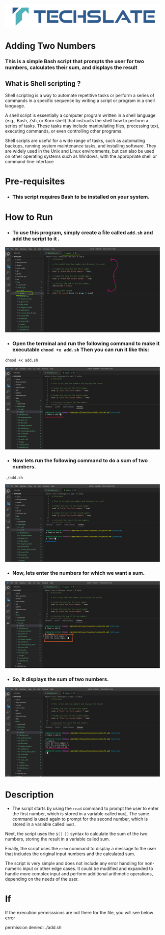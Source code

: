 
![TechSlate](../../../global/images/ts.png)

# Adding Two Numbers

### This is a simple Bash script that prompts the user for two numbers, calculates their sum, and displays the result

## What is Shell scripting ?

Shell scripting is a way to automate repetitive tasks or perform a series of commands in a specific sequence by writing a script or program in a shell language.

A shell script is essentially a computer program written in a shell language (e.g., Bash, Zsh, or Korn shell) that instructs the shell how to perform a series of tasks. These tasks may include manipulating files, processing text, executing commands, or even controlling other programs.

Shell scripts are useful for a wide range of tasks, such as automating backups, running system maintenance tasks, and installing software. They are widely used in the Unix and Linux environments, but can also be used on other operating systems such as Windows, with the appropriate shell or command-line interface



# Pre-requisites

- ### This script requires Bash to be installed on your system.

# How to Run

- ### To use this program, simply create a file called  `add.sh` and add the script to it .


![script](images/script.png)


- ### Open the terminal and run the following command to make it executable  `chmod +x add.sh`  Then you can run it like this:


```
chmod +x add.sh
```
![script](images/chmod.png)


- ### Now lets run the following command to do a sum of two numbers.

```
./add.sh

```

![script](images/print.png)


- ### Now, lets enter the numbers for which we want a sum.

![script](images/enter.png)


- ### So, it displays the sum of two numbers.

![script](images/output.png)




# Description

- The script starts by using the `read` command to prompt the user to enter the first number, which is stored in a variable called `num1`. The same command is used again to prompt for the second number, which is stored in a variable called `num2`.

Next, the script uses the `$(( ))` syntax to calculate the sum of the two numbers, storing the result in a variable called sum.

Finally, the script uses the `echo` command to display a message to the user that includes the original input numbers and the calculated sum.

The script is very simple and does not include any error handling for non-numeric input or other edge cases. It could be modified and expanded to handle more complex input and perform additional arithmetic operations, depending on the needs of the user.






# If

If the execution permisssions are not there for the file, you will see below error

permission denied: ./add.sh